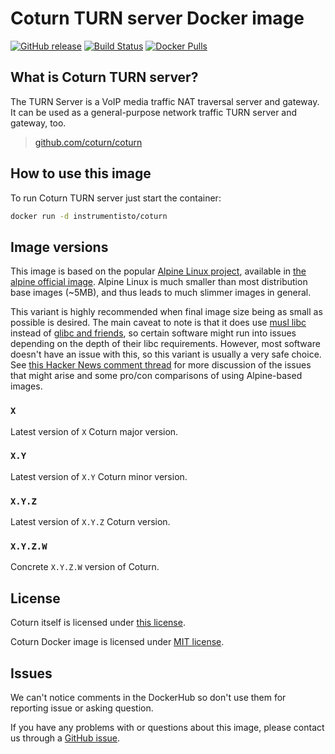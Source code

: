 Coturn TURN server Docker image
===============================

[![GitHub release](https://img.shields.io/github/release/instrumentisto/coturn-docker-image.svg)](https://hub.docker.com/r/instrumentisto/coturn/tags) [![Build Status](https://travis-ci.org/instrumentisto/coturn-docker-image.svg?branch=master)](https://travis-ci.org/instrumentisto/coturn-docker-image) [![Docker Pulls](https://img.shields.io/docker/pulls/instrumentisto/coturn.svg)](https://hub.docker.com/r/instrumentisto/coturn)




## What is Coturn TURN server?

The TURN Server is a VoIP media traffic NAT traversal server and gateway. It can be used as a general-purpose network traffic TURN server and gateway, too.

> [github.com/coturn/coturn](https://github.com/coturn/coturn)




## How to use this image

To run Coturn TURN server just start the container: 
```bash
docker run -d instrumentisto/coturn
```




## Image versions

This image is based on the popular [Alpine Linux project][1], available in [the alpine official image][2]. Alpine Linux is much smaller than most distribution base images (~5MB), and thus leads to much slimmer images in general.

This variant is highly recommended when final image size being as small as possible is desired. The main caveat to note is that it does use [musl libc][4] instead of [glibc and friends][5], so certain software might run into issues depending on the depth of their libc requirements. However, most software doesn't have an issue with this, so this variant is usually a very safe choice. See [this Hacker News comment thread][6] for more discussion of the issues that might arise and some pro/con comparisons of using Alpine-based images.


### `X`

Latest version of `X` Coturn major version.


### `X.Y`

Latest version of `X.Y` Coturn minor version.


### `X.Y.Z`

Latest version of `X.Y.Z` Coturn version.


### `X.Y.Z.W`

Concrete `X.Y.Z.W` version of Coturn.




## License

Coturn itself is licensed under [this license][91].

Coturn Docker image is licensed under [MIT license][92].




## Issues

We can't notice comments in the DockerHub so don't use them for reporting issue or asking question.

If you have any problems with or questions about this image, please contact us through a [GitHub issue][3].





[1]: http://alpinelinux.org
[2]: https://hub.docker.com/_/alpine
[3]: https://github.com/instrumentisto/coturn-docker-image/issues
[4]: http://www.musl-libc.org
[5]: http://www.etalabs.net/compare_libcs.html
[6]: https://news.ycombinator.com/item?id=10782897
[91]: https://github.com/coturn/coturn/blob/master/LICENSE
[92]: https://github.com/instrumentisto/coturn-docker-image/blob/master/LICENSE.md
